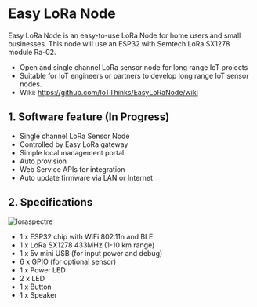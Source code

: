 # Easy LoRa Node
Easy LoRa Node is an easy-to-use LoRa Node for home users and small businesses. This node will use an ESP32 with Semtech LoRa SX1278 module Ra-02.
- Open and single channel LoRa sensor node for long range IoT projects
- Suitable for IoT engineers or partners to develop long range IoT sensor nodes.
- Wiki: https://github.com/IoTThinks/EasyLoRaNode/wiki

## 1. Software feature (In Progress)
- Single channel LoRa Sensor Node
- Controlled by Easy LoRa gateway
- Simple local management portal
- Auto provision
- Web Service APIs for integration
- Auto update firmware via LAN or Internet

## 2. Specifications
![loraspectre](https://user-images.githubusercontent.com/29994971/44208549-db345980-a18a-11e8-8557-5cd88867fa33.png)
- 1 x ESP32 chip with WiFi 802.11n and BLE
- 1 x LoRa SX1278 433MHz (1-10 km range)
- 1 x 5v mini USB (for input power and debug)
- 6 x GPIO (for optional sensor)
- 1 x Power LED
- 2 x LED
- 1 x Button
- 1 x Speaker


